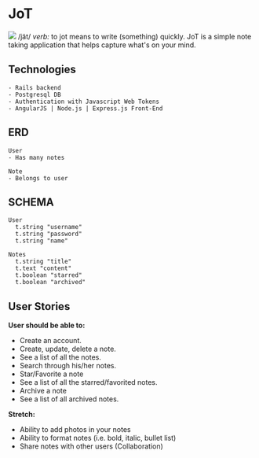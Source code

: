 # JoT
![](public/images/readme/img.png)
/jät/ *verb:* to jot means to write (something) quickly. JoT is a simple note taking application that helps capture what's on your mind.


## Technologies
```
- Rails backend
- Postgresql DB
- Authentication with Javascript Web Tokens
- AngularJS | Node.js | Express.js Front-End
```

## ERD
```
User
- Has many notes

Note
- Belongs to user
```

## SCHEMA
```
User
  t.string "username"
  t.string "password"
  t.string "name"
```
```
Notes
  t.string "title"
  t.text "content"
  t.boolean "starred"
  t.boolean "archived"
```
## User Stories
**User should be able to:**

- Create an account.
- Create, update, delete a note.
- See a list of all the notes.
- Search through his/her notes.
- Star/Favorite a note
- See a list of all the starred/favorited notes.
- Archive a note
- See a list of all archived notes.

**Stretch:**

- Ability to add photos in your notes
- Ability to format notes (i.e. bold, italic, bullet list)
- Share notes with other users (Collaboration)

